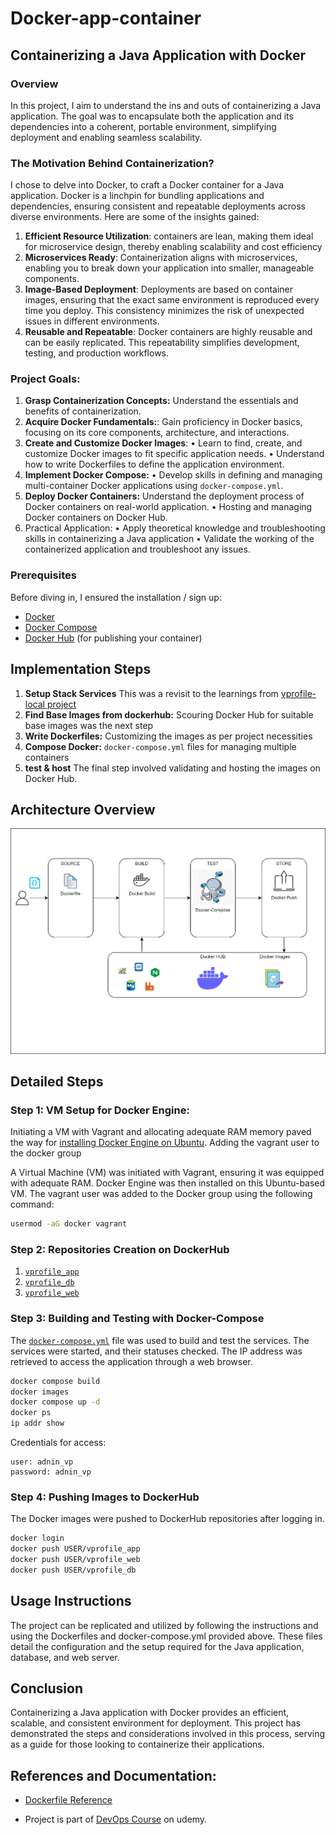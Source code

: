 # Docker-app-container
## Containerizing a Java Application with Docker
### Overview
In this project, I aim to understand the ins and outs of containerizing a Java application. The goal was to encapsulate both the application and its dependencies into a coherent, portable environment, simplifying deployment and enabling seamless scalability.

###  The Motivation Behind Containerization?
I chose to delve into Docker, to craft a Docker container for a Java application.  Docker is a linchpin for bundling applications and dependencies, ensuring consistent and repeatable deployments across diverse environments. Here are some of the insights gained:
1. **Efficient Resource Utilization**: containers are lean, making them ideal for microservice design, thereby enabling scalability and cost efficiency
2. **Microservices Ready**: Containerization aligns with microservices, enabling you to break down your application into smaller, manageable components.
3. **Image-Based Deployment**: Deployments are based on container images, ensuring that the exact same environment is reproduced every time you deploy. This consistency minimizes the risk of unexpected issues in different environments.
4. **Reusable and Repeatable**: Docker containers are highly reusable and can be easily replicated. This repeatability simplifies development, testing, and production workflows.


### Project Goals:
1.	**Grasp Containerization Concepts:** Understand the essentials and benefits of containerization.
2.	**Acquire Docker Fundamentals:**: Gain proficiency in Docker basics, focusing on its core components, architecture, and interactions.
3.	**Create and Customize Docker Images**:
•	Learn to find, create, and customize Docker images to fit specific application needs.
•	Understand how to write Dockerfiles to define the application environment.
4.	**Implement Docker Compose:** 
•   Develop skills in defining and managing multi-container Docker applications using `docker-compose.yml`.
5.	**Deploy Docker Containers:** Understand the deployment process of Docker containers on real-world application.
•	Hosting and managing Docker containers on Docker Hub.
6.	Practical Application:
•	Apply theoretical knowledge and troubleshooting skills in containerizing a Java application
•	Validate the working of the containerized application and troubleshoot any issues.


### Prerequisites
Before diving in, I ensured the installation / sign up:

- [Docker](https://www.docker.com/get-started)
- [Docker Compose](https://docs.docker.com/compose/install/)
- [Docker Hub](https://hub.docker.com/) (for publishing your container)



## Implementation Steps

1. **Setup Stack Services** This was a revisit to the learnings from [vprofile-local project](https://github.com/myacov/vprofile-local)
2. **Find Base Images from dockerhub:** Scouring Docker Hub for suitable base images was the next step
3. **Write Dockerfiles:** Customizing the images as per project necessities 
4. **Compose Docker:** `docker-compose.yml` files for managing multiple containers
5. **test & host** The final step involved validating and hosting the images on Docker Hub.

## Architecture Overview
![Project diagram](./images/docker-app-project.jpg)


## Detailed Steps
### Step 1: VM Setup for Docker Engine:
Initiating a VM with Vagrant and allocating adequate RAM memory paved the way for [installing Docker Engine on Ubuntu](https://docs.docker.com/engine/install/ubuntu/). Adding the vagrant user to the docker group

A Virtual Machine (VM) was initiated with Vagrant, ensuring it was equipped with adequate RAM. Docker Engine was then installed on this Ubuntu-based VM. The vagrant user was added to the Docker group using the following command:
```bash
usermod -aG docker vagrant
```

### Step 2: Repositories Creation on DockerHub
1. [`vprofile_app`](./Docker-files/app/Dockerfile)
2. [`vprofile_db`](./Docker-files/db/Dockerfile)
3. [`vprofile_web`](./Docker-files/web/Dockerfile)


### Step 3: Building and Testing with Docker-Compose

The [`docker-compose.yml`](./docker-compose.yml) file was used to build and test the services. The services were started, and their statuses checked. The IP address was retrieved to access the application through a web browser.
```bash
docker compose build
docker images
docker compose up -d
docker ps
ip addr show
```

Credentials for access:
```
user: adnin_vp
password: adnin_vp
```
### Step 4: Pushing Images to DockerHub

The Docker images were pushed to DockerHub repositories after logging in.

```bash
docker login
docker push USER/vprofile_app
docker push USER/vprofile_web
docker push USER/vprofile_db
```

## Usage Instructions
The project can be replicated and utilized by following the instructions and using the Dockerfiles and docker-compose.yml provided above. These files detail the configuration and the setup required for the Java application, database, and web server.

## Conclusion 
Containerizing a Java application with Docker provides an efficient, scalable, and consistent environment for deployment. This project has demonstrated the steps and considerations involved in this process, serving as a guide for those looking to containerize their applications.

## References and Documentation: 
- [Dockerfile Reference](https://docs.docker.com/engine/reference/builder/) 

- Project is part of [DevOps Course](https://www.udemy.com/course/decodingdevops/) on udemy.
